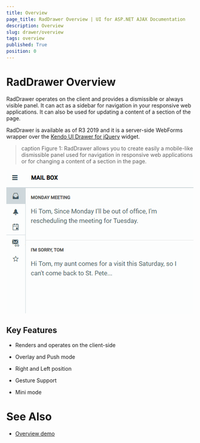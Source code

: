 ```yaml
---
title: Overview
page_title: RadDrawer Overview | UI for ASP.NET AJAX Documentation
description: Overview
slug: drawer/overview
tags: overview
published: True
position: 0
---
```


# RadDrawer Overview

RadDrawer operates on the client and provides a dismissible or always visible panel. It can act as a sidebar for navigation in your responsive web applications. It can also be used for updating a content of a section of the page.

RadDrawer is available as of R3 2019 and it is a server-side WebForms wrapper over the [Kendo UI Drawer for jQuery](https://docs.telerik.com/kendo-ui/controls/navigation/drawer/overview) widget.


>caption Figure 1: RadDrawer allows you to create easily a mobile-like dismissible panel used for navigation in responsive web applications or for changing a content of a section in the page.

![drawer-overview](images/drawer-overview.gif)

## Key Features

* Renders and operates on the client-side

* Overlay and Push mode

* Right and Left position

* Gesture Support

* Mini mode
  
# See Also

 * [Overview demo](https://demos.telerik.com/aspnet-ajax/drawer/overview/defaultcs.aspx?skin=material)
  
